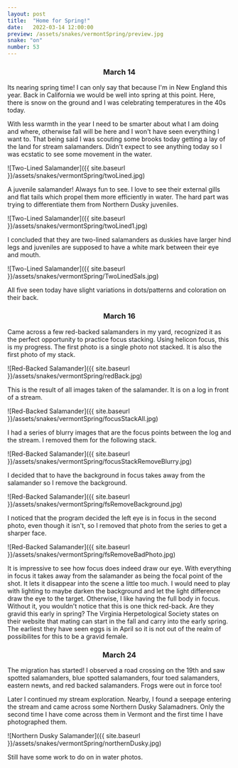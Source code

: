 ```yaml
---
layout: post
title:  "Home for Spring!"
date:   2022-03-14 12:00:00
preview: /assets/snakes/vermontSpring/preview.jpg
snake: "on"
number: 53
---
```

<div align="center"><h3>March 14</h3></div>

Its nearing spring time! I can only say that because I'm in New England this year. Back in California we would be well into spring at this point. Here, there is snow on the ground and I was celebrating temperatures in the 40s today.

With less warmth in the year I need to be smarter about what I am doing and where, otherwise fall will be here and I won't have seen everything I want to. That being said I was scouting some brooks today getting a lay of the land for stream salamanders. Didn't expect to see anything today so I was ecstatic to see some movement in the water.

![Two-Lined Salamander]({{ site.baseurl }}/assets/snakes/vermontSpring/twoLined.jpg)

A juvenile salamander! Always fun to see. I love to see their external gills and flat tails which propel them more efficiently in water. The hard part was trying to differentiate them from Northern Dusky juveniles. 

![Two-Lined Salamander]({{ site.baseurl }}/assets/snakes/vermontSpring/twoLined1.jpg)

I concluded that they are two-lined salamanders as duskies have larger hind legs and juveniles are supposed to have a white mark between their eye and mouth.

![Two-Lined Salamander]({{ site.baseurl }}/assets/snakes/vermontSpring/TwoLinedSals.jpg)

All five seen today have slight variations in dots/patterns and coloration on their back.

<div align="center"><h3>March 16</h3></div>

Came across a few red-backed salamanders in my yard, recognized it as the perfect opportunity to practice focus stacking. Using helicon focus, this is my progress. The first photo is a single photo not stacked. It is also the first photo of my stack.

![Red-Backed Salamander]({{ site.baseurl }}/assets/snakes/vermontSpring/redBack.jpg)

This is the result of all images taken of the salamander. It is on a log in front of a stream.

![Red-Backed Salamander]({{ site.baseurl }}/assets/snakes/vermontSpring/focusStackAll.jpg)

I had a series of blurry images that are the focus points between the log and the stream. I removed them for the following stack.

![Red-Backed Salamander]({{ site.baseurl }}/assets/snakes/vermontSpring/focusStackRemoveBlurry.jpg)

I decided that to have the background in focus takes away from the salamander so I remove the background.

![Red-Backed Salamander]({{ site.baseurl }}/assets/snakes/vermontSpring/fsRemoveBackground.jpg)

I noticed that the program decided the left eye is in focus in the second photo, even though it isn't, so I removed that photo from the series to get a sharper face.

![Red-Backed Salamander]({{ site.baseurl }}/assets/snakes/vermontSpring/fsRemoveBadPhoto.jpg)

It is impressive to see how focus does indeed draw our eye. With everything in focus it takes away from the salamander as being the focal point of the shot. It lets it disappear into the scene a little too much. I would need to play with lighting to maybe darken the background and let the light difference draw the eye to the target. Otherwise, I like having the full body in focus. Without it, you wouldn't notice that this is one thick red-back. Are they gravid this early in spring? The Virginia Herpetological Society states on their website that mating can start in the fall and carry into the early spring. The earliest they have seen eggs is in April so it is not out of the realm of possibilites for this to be a gravid female.

<div align="center"><h3>March 24</h3></div>

The migration has started! I observed a road crossing on the 19th and saw spotted salamanders, blue spotted salamanders, four toed salamanders, eastern newts, and red backed salamanders. Frogs were out in force too! 

Later I continued my stream exploration. Nearby, I found a seepage entering the stream and came across some Northern Dusky Salamadners. Only the second time I have come across them in Vermont and the first time I have photographed them.

![Northern Dusky Salamander]({{ site.baseurl }}/assets/snakes/vermontSpring/northernDusky.jpg)

Still have some work to do on in water photos.